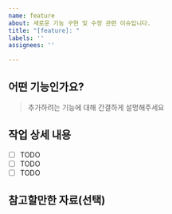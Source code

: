 ```yaml
---
name: feature
about: 새로운 기능 구현 및 수정 관련 이슈입니다.
title: "[feature]: "
labels: ''
assignees: ''

---
```


## 어떤 기능인가요?

> 추가하려는 기능에 대해 간결하게 설명해주세요

## 작업 상세 내용

- [ ] TODO
- [ ] TODO
- [ ] TODO

## 참고할만한 자료(선택)
